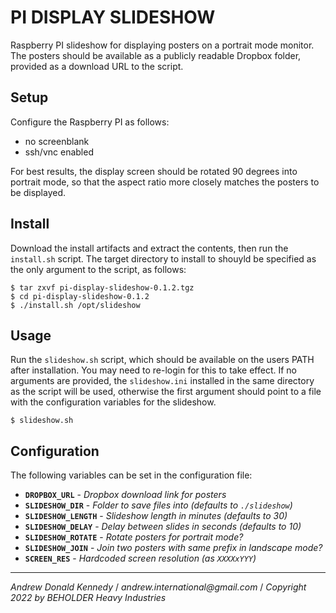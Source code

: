 PI DISPLAY SLIDESHOW
====================

Raspberry PI slideshow for displaying posters on a portrait mode monitor. The posters should be available as a publicly readable Dropbox folder, provided as a download URL to the script.

## Setup

Configure the Raspberry PI as follows:

* no screenblank
* ssh/vnc enabled

For best results, the display screen should be rotated 90 degrees into portrait mode, so that the aspect ratio more closely matches the posters to be displayed.

## Install

Download the install artifacts and extract the contents, then run the `install.sh` script. The target directory to install to shouyld be specified as the only argument to the script, as follows:

```
$ tar zxvf pi-display-slideshow-0.1.2.tgz
$ cd pi-display-slideshow-0.1.2
$ ./install.sh /opt/slideshow
```

## Usage

Run the `slideshow.sh` script, which should be available on the users PATH after installation. You may need to re-login for this to take effect. If no arguments are provided, the `slideshow.ini` installed in the same directory as the script will be used, otherwise the first argument should point to a file with the configuration variables for the slideshow.

```
$ slideshow.sh
```

## Configuration

The following variables can be set in the configuration file:

- **`DROPBOX_URL`** - _Dropbox download link for posters_
- **`SLIDESHOW_DIR`** - _Folder to save files into (defaults to `./slideshow`)_
- **`SLIDESHOW_LENGTH`** - _Slideshow length in minutes (defaults to 30)_
- **`SLIDESHOW_DELAY`** - _Delay between slides in seconds (defaults to 10)_
- **`SLIDESHOW_ROTATE`** - _Rotate posters for portrait mode?_
- **`SLIDESHOW_JOIN`** - _Join two posters with same prefix in landscape mode?_
- **`SCREEN_RES`** - _Hardcoded screen resolution (as `XXXXxYYY`)_

---
_Andrew Donald Kennedy_ / _andrew.international@gmail.com_ / _Copyright 2022 by BEHOLDER Heavy Industries_